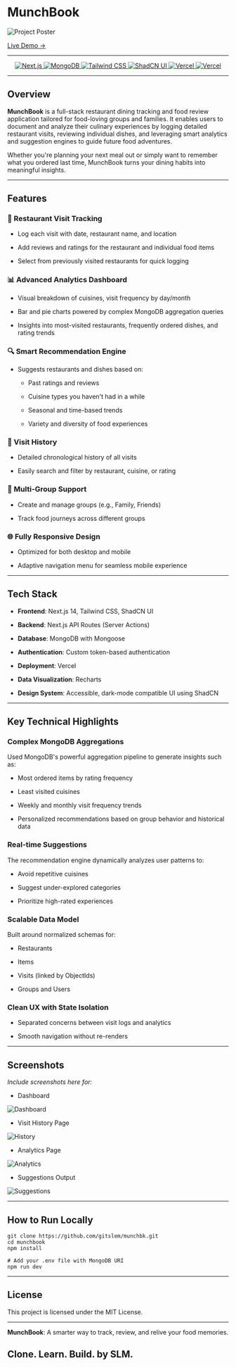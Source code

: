 MunchBook
=========

![Project Poster](https://i.ibb.co/67LCGfs9/Munch-Book.png)

[Live Demo →](https://munchbook.vercel.app/)

* * * * *
<p align="center">
    <a href="https://nextjs.org/">
        <img src="https://img.shields.io/badge/Next.js-000000?style=for-the-badge&logo=next.js&logoColor=white" alt="Next.js" />
    </a>
    <a href="https://www.mongodb.com/">
        <img src="https://img.shields.io/badge/MongoDB-4EA94B?style=for-the-badge&logo=mongodb&logoColor=white" alt="MongoDB" />
    </a>
    <a href="https://tailwindcss.com/">
        <img src="https://img.shields.io/badge/Tailwind%20CSS-38B2AC?style=for-the-badge&logo=tailwind-css&logoColor=white" alt="Tailwind CSS" />
    </a>
    <a href="https://ui.shadcn.dev/">
        <img src="https://img.shields.io/badge/shadcn%2Fui-000?logo=shadcnui&logoColor=fff&style=for-the-badge" alt="ShadCN UI" />
    </a>
    <a href="https://vercel.com/">
        <img src="https://img.shields.io/badge/Vercel-000000?style=for-the-badge&logo=vercel&logoColor=white" alt="Vercel" />
    </a>
    <a href="https://vercel.com/">
        <img src="https://img.shields.io/badge/Recharts-22B5BF?style=for-the-badge" alt="Vercel" />
    </a>
</p>

* * * * *

Overview
--------

**MunchBook** is a full-stack restaurant dining tracking and food review application tailored for food-loving groups and families. It enables users to document and analyze their culinary experiences by logging detailed restaurant visits, reviewing individual dishes, and leveraging smart analytics and suggestion engines to guide future food adventures.

Whether you're planning your next meal out or simply want to remember what you ordered last time, MunchBook turns your dining habits into meaningful insights.

* * * * *

Features
--------

### 📍 Restaurant Visit Tracking

-   Log each visit with date, restaurant name, and location

-   Add reviews and ratings for the restaurant and individual food items

-   Select from previously visited restaurants for quick logging

### 📊 Advanced Analytics Dashboard

-   Visual breakdown of cuisines, visit frequency by day/month

-   Bar and pie charts powered by complex MongoDB aggregation queries

-   Insights into most-visited restaurants, frequently ordered dishes, and rating trends

### 🔍 Smart Recommendation Engine

-   Suggests restaurants and dishes based on:

    -   Past ratings and reviews

    -   Cuisine types you haven't had in a while

    -   Seasonal and time-based trends

    -   Variety and diversity of food experiences

### 📅 Visit History

-   Detailed chronological history of all visits

-   Easily search and filter by restaurant, cuisine, or rating

### 🔀 Multi-Group Support

-   Create and manage groups (e.g., Family, Friends)

-   Track food journeys across different groups

### 🌐 Fully Responsive Design

-   Optimized for both desktop and mobile

-   Adaptive navigation menu for seamless mobile experience

* * * * *

Tech Stack
----------

-   **Frontend**: Next.js 14, Tailwind CSS, ShadCN UI

-   **Backend**: Next.js API Routes (Server Actions)

-   **Database**: MongoDB with Mongoose

-   **Authentication**: Custom token-based authentication

-   **Deployment**: Vercel

-   **Data Visualization**: Recharts

-   **Design System**: Accessible, dark-mode compatible UI using ShadCN

* * * * *

Key Technical Highlights
------------------------

### Complex MongoDB Aggregations

Used MongoDB's powerful aggregation pipeline to generate insights such as:

-   Most ordered items by rating frequency

-   Least visited cuisines

-   Weekly and monthly visit frequency trends

-   Personalized recommendations based on group behavior and historical data

### Real-time Suggestions

The recommendation engine dynamically analyzes user patterns to:

-   Avoid repetitive cuisines

-   Suggest under-explored categories

-   Prioritize high-rated experiences

### Scalable Data Model

Built around normalized schemas for:

-   Restaurants

-   Items

-   Visits (linked by ObjectIds)

-   Groups and Users

### Clean UX with State Isolation

-   Separated concerns between visit logs and analytics

-   Smooth navigation without re-renders

* * * * *

Screenshots
-----------

*Include screenshots here for:*

-   Dashboard

![Dashboard](https://i.ibb.co/jCcvYxm/screencapture-munchbook-vercel-app-dashboard-2025-06-21-12-58-24.png)

-   Visit History Page

![History](https://i.ibb.co/bMM3NgzV/screencapture-munchbook-vercel-app-history-2025-06-21-13-07-40.png)

-   Analytics Page

![Analytics](https://i.ibb.co/RGHPFXQ9/screencapture-munchbook-vercel-app-analytics-2025-06-21-13-07-03.png)

-   Suggestions Output

![Suggestions](https://i.ibb.co/s9XT2bB0/Screenshot-2025-06-21-130833.png)


* * * * *

How to Run Locally
------------------

```
git clone https://github.com/gitslem/munchbk.git
cd munchbook
npm install

# Add your .env file with MongoDB URI
npm run dev

```

* * * * *

License
-------

This project is licensed under the MIT License.

* * * * *

**MunchBook**: A smarter way to track, review, and relive your food memories.

Clone. Learn. Build. by SLM.
-------